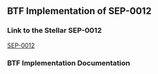 ## BTF Implementation of SEP-0012

### Link to the Stellar SEP-0012
[SEP-0012](https://github.com/stellar/stellar-protocol/blob/master/ecosystem/sep-0012.md)

### BTF Implementation Documentation
